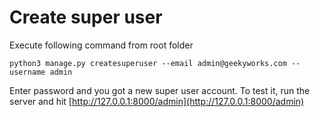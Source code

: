 # Create super user
Execute following command from root folder
```
python3 manage.py createsuperuser --email admin@geekyworks.com --username admin
```
Enter password and you got a new super user account.
To test it, run the server and hit [http://127.0.0.1:8000/admin](http://127.0.0.1:8000/admin)
